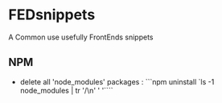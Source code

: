 # FEDsnippets
A Common use usefully FrontEnds snippets   


## NPM 
- delete all 'node_modules' packages :
```npm uninstall `ls -1 node_modules | tr '/\n' ' '````
